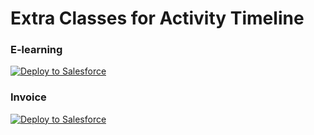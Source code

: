 # Extra Classes for Activity Timeline

 ### E-learning 
 <a href="https://githubsfdeploy.herokuapp.com?owner=brunadileo&repo=ExtraClasses&ref=fieloelr">
  <img alt="Deploy to Salesforce"
       src="https://raw.githubusercontent.com/afawcett/githubsfdeploy/master/deploy.png">
</a>

### Invoice 
 <a href="https://githubsfdeploy.herokuapp.com?owner=brunadileo&repo=ExtraClasses&ref=fieloprp">
  <img alt="Deploy to Salesforce"
       src="https://raw.githubusercontent.com/afawcett/githubsfdeploy/master/deploy.png">
</a>
